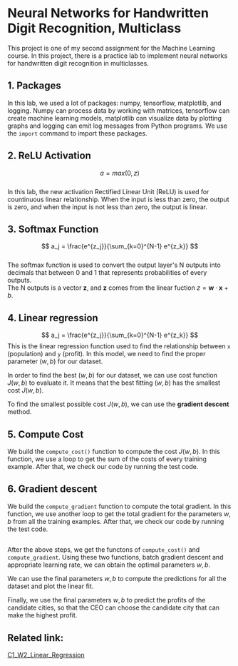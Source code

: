 # Neural Networks for Handwritten Digit Recognition, Multiclass

This project is one of my second assignment for the Machine Learning course. In this project, there is a practice lab to implement neural networks for handwritten digit recognition in multiclasses.

## 1. Packages
In this lab, we used a lot of packages: numpy, tensorflow, matplotlib, and logging. Numpy can process data by working with matrices, tensorflow can create machine learning models, matplotlib can visualize data by plotting graphs and logging can emit log messages from Python programs. We use the `import` command to import these packages.  

## 2. ReLU Activation
$$a = max(0, z)$$  
In this lab, the new activation Rectified Linear Unit (ReLU) is used for countinuous linear relationship. When the input is less than zero, the output is zero, and when the input is not less than zero, the output is linear.  

## 3. Softmax Function
$$
a_j = \frac{e^{z_j}}{\sum_{k=0}^{N-1} e^{z_k}}
$$  
The softmax function is used to convert the output layer's N outputs into decimals that between 0 and 1 that represents probabilities of every outputs.  
The N outputs is a vector $\mathbf{z}$, and $\mathbf{z}$ comes from the linear fuction $z = \mathbf{w} \cdot \mathbf{x} + b$.    

## 4. Linear regression
$$
a_j = \frac{e^{z_j}}{\sum_{k=0}^{N-1} e^{z_k}}
$$
This is the linear regression function used to find the relationship between `x` (population) and `y` (profit). In this model, we need to find the proper parameter $(w,b)$ for our dataset.  

In order to find the best $(w, b)$ for our dataset, we can use cost function $J(w,b)$ to evaluate it. It means that the best fitting $(w, b)$ has the smallest cost $J(w, b)$.  

To find the smallest possible cost $J(w, b)$, we can use the **gradient descent** method.

## 5. Compute Cost
We build the `compute_cost()` function to compute the cost $J(w, b)$. In this function, we use a loop to get the sum of the costs of every training example. After that, we check our code by running the test code.

## 6. Gradient descent
We build the `compute_gradient` function to compute the total gradient. In this function, we use another loop to get the total gradient for the parameters $w, b$ from all the training examples. After that, we check our code by running the test code.

##
After the above steps, we get the functons of `compute_cost()` and `compute_gradient`. Using these two functions, batch gradient descent and appropriate learning rate, we can obtain the optimal parameters $w, b$.

We can use the final parameters $w, b$ to compute the predictions for all the dataset and plot the linear fit.

Finally, we use the final parameters $w, b$ to predict the profits of the candidate cities, so that the CEO can choose the candidate city that can make the highest profit.


## Related link: 
[C1_W2_Linear_Regression](https://github.com/x24-byte/CPSC5616CS_ML/blob/main/C1_W2_Linear_Regression.ipynb)
